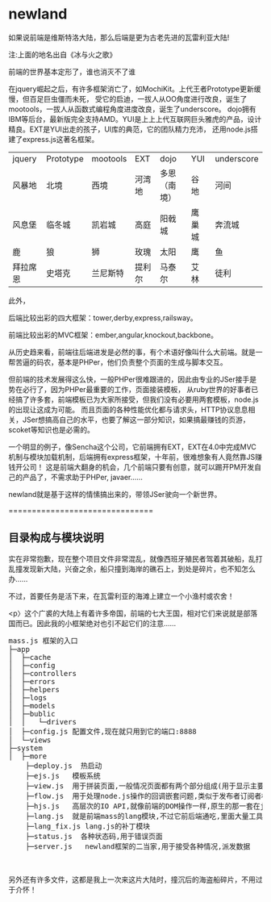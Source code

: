 newland
===============================

<p>如果说前端是维斯特洛大陆，那么后端是更为古老先进的瓦雷利亚大陆!</p>
<p>注:上面的地名出自《冰与火之歌》</p>

<p>前端的世界基本定形了，谁也消灭不了谁</p>
<p>在jquery崛起之后，有许多框架消亡了，如MochiKit。上代王者Prototype更新缓慢，但百足巨虫僵而未死，
    受它的启迪，一拔人从OO角度进行改良，诞生了mootools，一拔人从函数式编程角度进度改良，诞生了underscore。
    dojo拥有IBM等后台，最新版完全支持AMD。YUI是上上上代互联网巨头雅虎的产品，设计精良。EXT是YUI出走的孩子，UI库的典范，它的团队精力充沛，
    还用node.js搭建了express.js这著名框架。</p>
<table width="100%">
    <tr>
        <td>jquery</td><td>Prototype</td><td>mootools</td><td>EXT </td><td>dojo</td><td>YUI</td><td>underscore</td>
    </tr>
    <tr>
        <td>风暴地</td><td>北境</td><td>西境</td><td>河湾地 </td><td>多恩（南境）</td><td>谷地</td><td>河间</td>
    </tr>
    <tr>
        <td>风息堡</td><td>临冬城</td><td>凯岩城</td><td>高庭 </td><td>阳戟城</td><td>鹰巢城</td><td>奔流城</td>
    </tr>
    <tr>
        <td>鹿</td><td>狼</td><td>狮</td><td>玫瑰</td><td>太阳</td><td>鹰</td><td>鱼</td>
    </tr>
    <tr>
        <td>拜拉席恩</td><td>史塔克</td><td>兰尼斯特</td><td>提利尔</td><td>马泰尔</td><td>艾林</td><td>徒利</td>
    </tr>

</table>
<p>此外，</p>
<p>后端比较出彩的四大框架：tower,derby,express,railsway。</p>
<p>前端比较出彩的MVC框架：ember,angular,knockout,backbone。</p>

<p>从历史趋来看，前端往后端进发是必然的事，有个术语好像叫什么大前端。就是一帮苦逼的码农，基本是PHPer，他们负责整个页面的生成与脚本交互。</p>
<p>但前端的技术发展得这么快，一般PHPer很难跟进的，因此由专业的JSer接手是势在必行了，因为PHPer最重要的工作，页面接装模板，
从ruby世界的好事者已经搞了许多套，前端模板已为大家所接受，但我们没有必要用两套模板，node.js的出现让这成为可能。
而且页面的各种性能优化都与请求头，HTTP协议息息相关，JSer想搞高自己的水平，也要了解这一部分知识，如果搞最赚钱的页游，scoket等知识也是必需的。</p>

<p>一个明显的例子，像Sencha这个公司，它前端拥有EXT，EXT在4.0中完成MVC机制与模块加载机制，后端拥有express框架，十年前，很难想象有人竟然靠JS赚钱开公司！
这是前端大翻身的机会，几个前端只要有创意，就可以踢开PM开发自己的产品了，不需求助于PHPer, javaer……</p>

<p>newland就是基于这样的情愫搞出来的，带领JSer驶向一个新世界。</p>

===============================

<h2>目录构成与模块说明</h2>

<p>实在非常抱歉，现在整个项目文件非常混乱，就像西班牙殖民者驾着其破船，乱打乱撞发现新大陆，兴奋之余，船只撞到海岸的礁石上，到处是碎片，也不知怎么办……</p>

<p>不过，首要任务是活下来，在瓦雷利亚的海滩上建立一个小渔村或农舍！</p>

<p〉这个广裘的大陆上有着许多帝国，前端的七大王国，相对它们来说就是部落国而已。因此我的小框架绝对也引不起它们的注意……</p>
<pre>
mass.js 框架的入口
├─app
│  ├─cache
│  ├─config
│  ├─controllers
│  ├─errors
│  ├─helpers
│  ├─logs
│  ├─models
│  ├─bublic
│  │   └─drivers
│  ├─config.js 配置文件,现在就只用到它的端口:8888
│  └─views
├─system
│  ├─more
    ├─deploy.js  热启动
    ├─ejs.js   模板系统
    ├─view.js  用于拼装页面,一般情况页面都有两个部分组成(用于显示主要内容的局部模板与布局用的全局模板)
    ├─flow.js  用于处理node.js操作的回调嵌套问题,类似于发布者订阅者模式
    ├─hjs.js   高层次的IO API,就像前端的DOM操作一样,原生的那一套在jQuery那样的API下黯然失色
    ├─lang.js  就是前端mass的lang模块,不过它前后端通吃,里面大量工具函数
    ├─lang_fix.js lang.js的补丁模块
    ├─status.js  各种状态码,用于错误页面
    ├─server.js   newland框架的二当家,用于接受各种情况,派发数据


</pre>
<p>另外还有许多文件，这都是我上一次来这片大陆时，撞沉后的海盗船碎片，不用过于介怀！</p>




